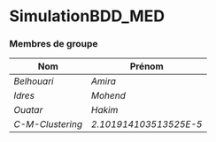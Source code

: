 # SimulationBDD_MED

### Membres de groupe
|Nom|Prénom|
|--|--|
*Belhouari* | *Amira*|
*Idres* | *Mohend*|
*Ouatar* | *Hakim*|
*C-M-Clustering* | *2.101914103513525E-5*|